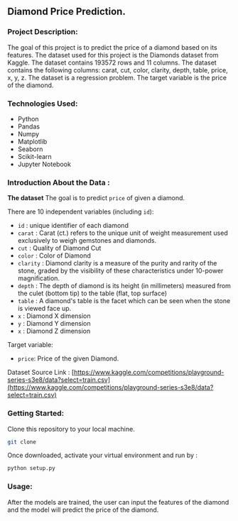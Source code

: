 ## Diamond Price Prediction.
### Project Description:
The goal of this project is to predict the price of a diamond based on its features. The dataset used for this project is the Diamonds dataset from Kaggle. The dataset contains 193572 rows and 11 columns. The dataset contains the following columns: carat, cut, color, clarity, depth, table, price, x, y, z. The dataset is a regression problem. The target variable is the price of the diamond.

### Technologies Used:
* Python
* Pandas
* Numpy
* Matplotlib
* Seaborn
* Scikit-learn
* Jupyter Notebook

### Introduction About the Data :

**The dataset** The goal is to predict `price` of given a diamond.

There are 10 independent variables (including `id`):

* `id` : unique identifier of each diamond
* `carat` : Carat (ct.) refers to the unique unit of weight measurement used exclusively to weigh gemstones and diamonds.
* `cut` : Quality of Diamond Cut
* `color` : Color of Diamond
* `clarity` : Diamond clarity is a measure of the purity and rarity of the stone, graded by the visibility of these characteristics under 10-power magnification.
* `depth` : The depth of diamond is its height (in millimeters) measured from the culet (bottom tip) to the table (flat, top surface)
* `table` : A diamond's table is the facet which can be seen when the stone is viewed face up.
* `x` : Diamond X dimension
* `y` : Diamond Y dimension
* `x` : Diamond Z dimension

Target variable:
* `price`: Price of the given Diamond.

Dataset Source Link :
[https://www.kaggle.com/competitions/playground-series-s3e8/data?select=train.csv](https://www.kaggle.com/competitions/playground-series-s3e8/data?select=train.csv)

### Getting Started:
Clone this repository to your local machine.
```bash
git clone
```
Once downloaded, activate your virtual environment and run by :
```bash
python setup.py
```
### Usage:
After the models are trained, the user can input the features of the diamond and the model will predict the price of the diamond.
